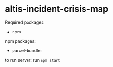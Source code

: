# altis-incident-crisis-map

Required packages:
- npm

npm packages:
- parcel-bundler



to run server:
run `npm start`
